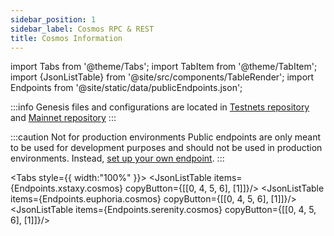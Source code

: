 ```yaml
---
sidebar_position: 1
sidebar_label: Cosmos RPC & REST
title: Cosmos Information
---
```

import Tabs from '@theme/Tabs';
import TabItem from '@theme/TabItem';
import {JsonListTable} from '@site/src/components/TableRender';
import Endpoints from '@site/static/data/publicEndpoints.json';

:::info
Genesis files and configurations are located in [Testnets repository](https://github.com/aura-nw/testnets) and [Mainnet repository](https://github.com/aura-nw/mainnet-artifacts)
:::

:::caution Not for production environments
Public endpoints are only meant to be used for development purposes and should not be used in production environments. Instead, [set up your own endpoint](../../../validator/running-a-fullnode).
:::

<Tabs style={{ width:"100%" }}>
  <TabItem value="mainnet" label="Mainnet" default>
    <JsonListTable items={Endpoints.xstaxy.cosmos} copyButton={[[0, 4, 5, 6], [1]]}/>
  </TabItem>
  <TabItem value="euphoria" label="Euphoria">
    <JsonListTable items={Endpoints.euphoria.cosmos} copyButton={[[0, 4, 5, 6], [1]]}/>
  </TabItem>
  <TabItem value="serenity" label="Serenity">
    <JsonListTable items={Endpoints.serenity.cosmos} copyButton={[[0, 4, 5, 6], [1]]}/>
  </TabItem>
</Tabs>
